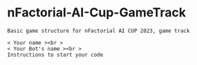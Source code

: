 # nFactorial-AI-Cup-GameTrack
    Basic game structure for nFactorial AI CUP 2023, game track

    < Your name ><br >
    < Your Bot's name ><br > 
    Instructions to start your code